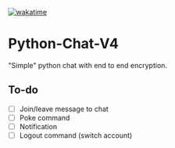 [![wakatime](https://wakatime.com/badge/user/288e7479-4c45-4a56-9830-bebe3d8bb9f8/project/e2a0bf34-17fc-4511-ae74-9e69417b3b03.svg)](https://wakatime.com/badge/user/288e7479-4c45-4a56-9830-bebe3d8bb9f8/project/e2a0bf34-17fc-4511-ae74-9e69417b3b03)

# Python-Chat-V4
"Simple" python chat with end to end encryption.
## To-do
- [ ] Join/leave message to chat
- [ ] Poke command
- [ ] Notification
- [ ] Logout command (switch account)

